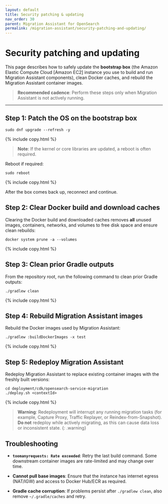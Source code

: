 ```yaml
---
layout: default
title: Security patching & updating
nav_order: 30
parent: Migration Assistant for OpenSearch
permalink: /migration-assistant/security-patching-and-updating/
---
```


# Security patching and updating

This page describes how to safely update the **bootstrap box** (the Amazon Elastic Compute Cloud [Amazon EC2] instance you use to build and run Migration Assistant components), clean Docker caches, and rebuild the Migration Assistant container images.

> **Recommended cadence**: Perform these steps only when Migration Assistant is not actively running.

---

## Step 1: Patch the OS on the bootstrap box

```shell
sudo dnf upgrade --refresh -y
```
{% include copy.html %}

> **Note**: If the kernel or core libraries are updated, a reboot is often required.

Reboot if required:

```shell
sudo reboot
```
{% include copy.html %}

After the box comes back up, reconnect and continue.


## Step 2: Clear Docker build and download caches

Clearing the Docker build and downloaded caches removes **all** unused images, containers, networks, and volumes to free disk space and ensure clean rebuilds:

```shell
docker system prune -a --volumes
```
{% include copy.html %}


## Step 3: Clean prior Gradle outputs

From the repository root, run the following command to clean prior Gradle outputs:

```shell
./gradlew clean
```
{% include copy.html %}


## Step 4: Rebuild Migration Assistant images

Rebuild the Docker images used by Migration Assistant:

```shell
./gradlew :buildDockerImages -x test
```
{% include copy.html %}


## Step 5: Redeploy Migration Assistant

Redeploy Migration Assistant to replace existing container images with the freshly built versions:

```shell
cd deployment/cdk/opensearch-service-migration
./deploy.sh <contextId>
```
{% include copy.html %}

> **Warning**: Redeployment will interrupt any running migration tasks (for example, Capture Proxy, Traffic Replayer, or Reindex-from-Snapshot).
> **Do not** redeploy while actively migrating, as this can cause data loss or inconsistent state.
{: .warning}


## Troubleshooting

* **`toomanyrequests: Rate exceeded`**:
  Retry the last build command. Some downstream container images are rate-limited and may change over time.

* **Cannot pull base images**:
  Ensure that the instance has internet egress (NAT/IGW) and access to Docker Hub/ECR as required.

* **Gradle cache corruption**:
  If problems persist after `./gradlew clean`, also remove `~/.gradle/caches` and retry.